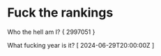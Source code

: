 # Fuck the rankings

Who the hell am I?
{ 2997051 }

What fucking year is it?
[ 2024-06-29T20:00:00Z ]
